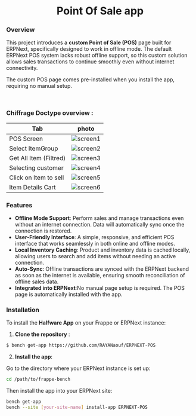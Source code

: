 <h1 align="center" >
  Point Of Sale app
</h1>

### Overview
This project introduces a **custom Point of Sale (POS)** page built for ERPNext, specifically designed to work in offline mode. The default ERPNext POS system lacks robust offline support, so this custom solution allows sales transactions to continue smoothly even without internet connectivity.

The custom POS page comes pre-installed when you install the app, requiring no manual setup.

<br>

### Chiffrage Doctype overview :
| Tab | photo |
|-----|-------|
|POS Screen             | ![screen1](https://github.com/user-attachments/assets/dd15895b-ff91-464d-9046-b30c75256b6b)|
|Select ItemGroup       | ![screen2](https://github.com/user-attachments/assets/539843ac-1886-4129-b245-a8d3cea87bb2)|
|Get All Item (Filtred) | ![screen3](https://github.com/user-attachments/assets/d0d72e4f-b6c2-4ed2-8b6d-1614ab9d8a68)|
|Selecting customer     | ![screen4](https://github.com/user-attachments/assets/43698fd7-1f24-44d8-a3d2-77e148b2a9e9)|
|Click on Item to sell  | ![screen5](https://github.com/user-attachments/assets/c964b503-b4be-4786-9829-fc1b7aa27db0)|
|Item Details Cart      | ![screen6](https://github.com/user-attachments/assets/34fa5a41-9cb5-41c6-9ecd-92925f5672ea)|



### Features
- **Offline Mode Support**: Perform sales and manage transactions even without an internet connection. Data will automatically sync once the connection is restored.
- **User-Friendly Interface**: A simple, responsive, and efficient POS interface that works seamlessly in both online and offline modes.
- **Local Inventory Caching**: Product and inventory data is cached locally, allowing users to search and add items without needing an active connection.
- **Auto-Sync**: Offline transactions are synced with the ERPNext backend as soon as the internet is available, ensuring smooth reconciliation of offline sales data.
- **Integrated into ERPNext**:No manual page setup is required. The POS page is automatically installed with the app.

### Installation
To install the **Halfware App** on your Frappe or ERPNext instance: 
1. **Clone the repository** : 
```bash
$ bench get-app https://github.com/RAYANaouf/ERPNEXT-POS
```
2. **Install the app**:

Go to the directory where your ERPNext instance is set up:
```bash
cd /path/to/frappe-bench
```
Then install the app into your ERPNext site:

```bash
bench get-app  
bench --site [your-site-name] install-app ERPNEXT-POS
```
